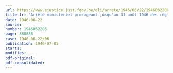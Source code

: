 ```yaml
---
url: https://www.ejustice.just.fgov.be/eli/arrete/1946/06/22/1946062206/justel
title-fr: "Arrêté ministériel prorogeant jusqu'au 31 août 1946 des réglementations économiques au sein des industries du caoutchouc, de l'acide carbonique, de la tréfilerie et de la clouterie, de la flaconnerie et de la bouteillerie, du verre à vitres et de la boulonnerie"
date: 1946-06-22
source:
number: 1946062206
page: 888888
case: 1946-06-22/06
publication: 1946-07-05
starts:
modifies:
pdf-original:
pdf-consolidated:
---
```



